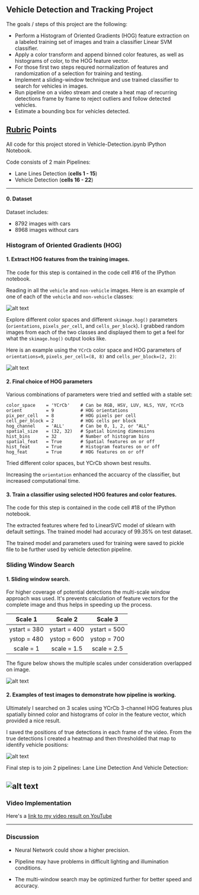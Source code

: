 ## Vehicle Detection and Tracking Project

The goals / steps of this project are the following:

* Perform a Histogram of Oriented Gradients (HOG) feature extraction on a labeled training set of images and train a classifier Linear SVM classifier.
* Apply a color transform and append binned color features, as well as histograms of color, to the HOG feature vector.
* For those first two steps requred normalization of features and randomization of a selection for training and testing.
* Implement a sliding-window technique and use trained classifier to search for vehicles in images.
* Run pipeline on a video stream and create a heat map of recurring detections frame by frame to reject outliers and follow detected vehicles.
* Estimate a bounding box for vehicles detected.

[image1]: ./output_images/image1.png
[image2]: ./output_images/image2.png
[image3]: ./output_images/image3.png
[image4]: ./output_images/image4.png
[image5]: ./output_images/image5.png
[video1]: ./project_video_processed.mp4

## [Rubric](https://review.udacity.com/#!/rubrics/513/view) Points

All code for this project stored in Vehicle-Detection.ipynb IPython Notebook.

Code consists of 2 main Pipelines:

* Lane Lines Detection (**cells 1 - 15**)
* Vehicle Detection (**cells 16 - 22**)

---
#### 0. Dataset

Dataset includes:

* 8792 images with cars
* 8968 images without cars


### Histogram of Oriented Gradients (HOG)

#### 1. Extract HOG features from the training images.

The code for this step is contained in the code cell #16 of the IPython notebook.

Reading in all the `vehicle` and `non-vehicle` images.  Here is an example of one of each of the `vehicle` and `non-vehicle` classes:

![alt text][image1]

Explore different color spaces and different `skimage.hog()` parameters (`orientations`, `pixels_per_cell`, and `cells_per_block`).  I grabbed random images from each of the two classes and displayed them to get a feel for what the `skimage.hog()` output looks like.

Here is an example using the `YCrCb` color space and HOG parameters of `orientations=9`, `pixels_per_cell=(8, 8)` and `cells_per_block=(2, 2)`:

![alt text][image2]

#### 2. Final choice of HOG parameters

Various combinations of parameters were tried and settled with a stable set:

```
color_space    = 'YCrCb'    # Can be RGB, HSV, LUV, HLS, YUV, YCrCb
orient         = 9          # HOG orientations
pix_per_cell   = 8          # HOG pixels per cell
cell_per_block = 2          # HOG cells per block
hog_channel    = 'ALL'      # Can be 0, 1, 2, or "ALL"
spatial_size   = (32, 32)   # Spatial binning dimensions
hist_bins      = 32         # Number of histogram bins
spatial_feat   = True       # Spatial features on or off
hist_feat      = True       # Histogram features on or off
hog_feat       = True       # HOG features on or off
```
Tried different color spaces, but YCrCb shown best results.

Increasing the ```orientation``` enhanced the accuarcy of the classifier, but increased computational time.


#### 3. Train a classifier using selected HOG features and color features.

The code for this step is contained in the code cell #18 of the IPython notebook.

The extracted features where fed to LinearSVC model of sklearn with default settings. 
The trained model had accuracy of 99.35% on test dataset.

The trained model and parameters used for training were saved to pickle file to be further used by vehicle detection pipeline.


### Sliding Window Search

#### 1. Sliding window search.

For higher coverage of potential detections the multi-scale window approach was used. It's prevents calculation of feature vectors for the complete image and thus helps in speeding up the process.

| Scale 1       | Scale 2       | Scale 3       |
|:-------------:|:-------------:|:-------------:|
| ystart = 380  | ystart = 400  | ystart = 500  |
| ystop = 480   | ystop = 600   | ystop = 700   |
| scale = 1     | scale = 1.5   | scale = 2.5   |

The figure below shows the multiple scales under consideration overlapped on image.

![alt text][image3]

#### 2. Examples of test images to demonstrate how pipeline is working.

Ultimately I searched on 3 scales using YCrCb 3-channel HOG features plus spatially binned color and histograms of color in the feature vector, which provided a nice result.

I saved the positions of true detections in each frame of the video. From the true detections I created a heatmap and then thresholded that map to identify vehicle positions:

![alt text][image4]

Final step is to join 2 pipelines: Lane Line Detection And Vehicle Detection:

![alt text][image5]
---

### Video Implementation

Here's a [link to my video result on YouTube](https://www.youtube.com/watch?v=nrLscZvDLdo)

---

### Discussion

- Neural Network could show a higher precision.

- Pipeline may have problems in difficult lighting and illumination conditions.

- The multi-window search may be optimized further for better speed and accuracy.
